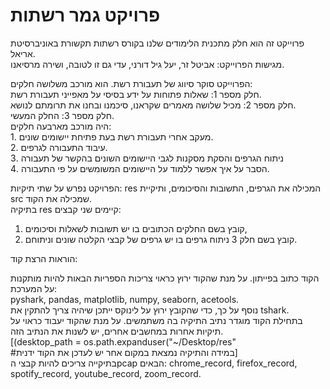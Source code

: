 # פרויקט גמר רשתות
פרוייקט זה הוא חלק מתכנית הלימודים שלנו בקורס רשתות תקשורת באוניברסיטת אריאל.  
מגישות הפרוייקט: אביטל זר, יעל גיל דורני, עדי גם זו לטובה, ושירה מרסיאנו.

הפרוייקט סוקר סיווג של תעבורת רשת. הוא מורכב משלושה חלקים:  
חלק מספר 1: שאלות פתוחות על ידע בסיסי על מאפייני תעבורת רשת.  
חלק מספר 2: מכיל שלושה מאמרים שקראנו, סיכמנו ובחנו את תרומתם לנושא.  
חלק מספר 3: החלק המעשי.   
היה מורכב מארבעה חלקים:  
1\. מעקב אחרי תעבורת רשת בעת פתיחת יישומים שונים.   
2\. עיבוד התעבורה לגרפים.  
3\. ניתוח הגרפים והסקת מסקנות לגבי היישומים השונים בהקשר של תעבורה   
4\. הסבר על איך אפשר ללמוד על היישומים המשומשים על פי התעבורה.

הפרויקט נפרש על שתי תיקיות: res המכילה את הגרפים, התשובות והסיכומים, ותיקיית src שמכילה את הקוד.  
בתיקיה res קיימים שני קבצים:

1) קובץ בשם החלקים הכתובים בו יש תשובות לשאלות וסיכומים,   
2) קובץ בשם חלק 3 ניתוח גרפים בו יש גרפים של קבצי הקלטה שונים וניתוחם.  
     
   

הוראות הרצת קוד:

הקוד כתוב בפייתון. על מנת שהקוד ירוץ כראוי צריכות הספריות הבאות להיות מותקנות על המערכת:  
pyshark, pandas, matplotlib, numpy, seaborn, acetools.  
נוסף על כך, כדי שהקובץ ירוץ על לינוקס ייתכן שיהיה צריך להתקין את tshark.  
בתחילת הקוד מוגדר נתיב התיקיה בה משתמשים. על מנת שהקוד יעבוד כראוי על תיקיות אחרות במחשבים אחרים, יש לשנות את הנתיב הזה.   
\[(desktop\_path \= os.path.expanduser("\~/Desktop/res"  
\#במידה והתיקיה נמצאת במקום אחר יש לעדכן את הקוד ידנית\]  
בתיקייה צריכים להיות קבצי הpcap הבאים: chrome\_record, firefox\_record, spotify\_record, youtube\_record, zoom\_record.
